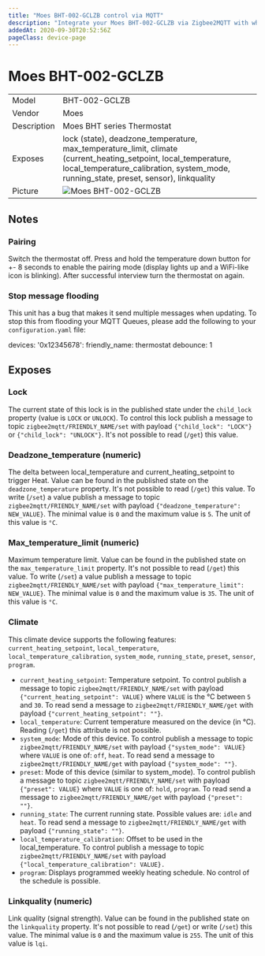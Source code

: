```yaml
---
title: "Moes BHT-002-GCLZB control via MQTT"
description: "Integrate your Moes BHT-002-GCLZB via Zigbee2MQTT with whatever smart home infrastructure you are using without the vendor's bridge or gateway."
addedAt: 2020-09-30T20:52:56Z
pageClass: device-page
---
```


<!-- !!!! -->
<!-- ATTENTION: This file is auto-generated through docgen! -->
<!-- You can only edit the "Notes"-Section between the two comment lines "Notes BEGIN" and "Notes END". -->
<!-- Do not use h1 or h2 heading within "## Notes"-Section. -->
<!-- !!!! -->

# Moes BHT-002-GCLZB

|     |     |
|-----|-----|
| Model | BHT-002-GCLZB  |
| Vendor  | Moes  |
| Description | Moes BHT series Thermostat |
| Exposes | lock (state), deadzone_temperature, max_temperature_limit, climate (current_heating_setpoint, local_temperature, local_temperature_calibration, system_mode, running_state, preset, sensor), linkquality |
| Picture | ![Moes BHT-002-GCLZB](https://www.zigbee2mqtt.io/images/devices/BHT-002-GCLZB.jpg) |


<!-- Notes BEGIN: You can edit here. Add "## Notes" headline if not already present. -->
## Notes


### Pairing
Switch the thermostat off. Press and hold the temperature down button for +- 8 seconds to enable the pairing mode (display lights up and a WiFi-like icon is blinking). After successful interview turn the thermostat on again.

### Stop message flooding
This unit has a bug that makes it send multiple messages when updating. To stop this from flooding your MQTT Queues, please add the following to your `configuration.yaml` file:


devices:
  '0x12345678':
    friendly_name: thermostat
    debounce: 1
<!-- Notes END: Do not edit below this line -->



## Exposes

### Lock 
The current state of this lock is in the published state under the `child_lock` property (value is `LOCK` or `UNLOCK`).
To control this lock publish a message to topic `zigbee2mqtt/FRIENDLY_NAME/set` with payload `{"child_lock": "LOCK"}` or `{"child_lock": "UNLOCK"}`.
It's not possible to read (`/get`) this value.

### Deadzone_temperature (numeric)
The delta between local_temperature and current_heating_setpoint to trigger Heat.
Value can be found in the published state on the `deadzone_temperature` property.
It's not possible to read (`/get`) this value.
To write (`/set`) a value publish a message to topic `zigbee2mqtt/FRIENDLY_NAME/set` with payload `{"deadzone_temperature": NEW_VALUE}`.
The minimal value is `0` and the maximum value is `5`.
The unit of this value is `°C`.

### Max_temperature_limit (numeric)
Maximum temperature limit.
Value can be found in the published state on the `max_temperature_limit` property.
It's not possible to read (`/get`) this value.
To write (`/set`) a value publish a message to topic `zigbee2mqtt/FRIENDLY_NAME/set` with payload `{"max_temperature_limit": NEW_VALUE}`.
The minimal value is `0` and the maximum value is `35`.
The unit of this value is `°C`.

### Climate 
This climate device supports the following features: `current_heating_setpoint`, `local_temperature`, `local_temperature_calibration`, `system_mode`, `running_state`, `preset`, `sensor`, `program`.
- `current_heating_setpoint`: Temperature setpoint. To control publish a message to topic `zigbee2mqtt/FRIENDLY_NAME/set` with payload `{"current_heating_setpoint": VALUE}` where `VALUE` is the °C between `5` and `30`. To read send a message to `zigbee2mqtt/FRIENDLY_NAME/get` with payload `{"current_heating_setpoint": ""}`.
- `local_temperature`: Current temperature measured on the device (in °C). Reading (`/get`) this attribute is not possible.
- `system_mode`: Mode of this device. To control publish a message to topic `zigbee2mqtt/FRIENDLY_NAME/set` with payload `{"system_mode": VALUE}` where `VALUE` is one of: `off`, `heat`. To read send a message to `zigbee2mqtt/FRIENDLY_NAME/get` with payload `{"system_mode": ""}`.
- `preset`: Mode of this device (similar to system_mode). To control publish a message to topic `zigbee2mqtt/FRIENDLY_NAME/set` with payload `{"preset": VALUE}` where `VALUE` is one of: `hold`, `program`. To read send a message to `zigbee2mqtt/FRIENDLY_NAME/get` with payload `{"preset": ""}`.
- `running_state`: The current running state. Possible values are: `idle` and `heat`. To read send a message to `zigbee2mqtt/FRIENDLY_NAME/get` with payload `{"running_state": ""}`.
- `local_temperature_calibration`: Offset to be used in the local_temperature. To control publish a message to topic `zigbee2mqtt/FRIENDLY_NAME/set` with payload `{"local_temperature_calibration": VALUE}.`
- `program`: Displays programmed weekly heating schedule. No control of the schedule is possible.

### Linkquality (numeric)
Link quality (signal strength).
Value can be found in the published state on the `linkquality` property.
It's not possible to read (`/get`) or write (`/set`) this value.
The minimal value is `0` and the maximum value is `255`.
The unit of this value is `lqi`.

